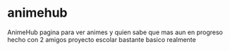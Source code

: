 # animehub
AnimeHub pagina para ver animes y quien sabe que mas aun en progreso hecho con 2 amigos proyecto escolar bastante basico realmente
